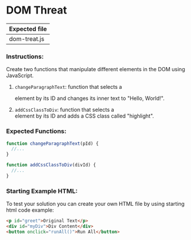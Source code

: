 # DOM Threat

| Expected file |
| ------------- |
| dom-treat.js  |

### Instructions:

Create two functions that manipulate different elements in the DOM using JavaScript.

1. `changeParagraphText`: function that selects a <p> element by its ID and changes its inner text to "Hello, World!".
2. `addCssClassToDiv`: function that selects a <div> element by its ID and adds a CSS class called "highlight".

### Expected Functions:

```js
function changeParagraphText(pId) {
  //...
}

function addCssClassToDiv(divId) {
  //...
}
```

### Starting Example HTML:

To test your solution you can create your own HTML file by using starting html code example:

```html
<p id="greet">Original Text</p>
<div id="myDiv">Div Content</div>
<button onclick="runAll()">Run All</button>
```
